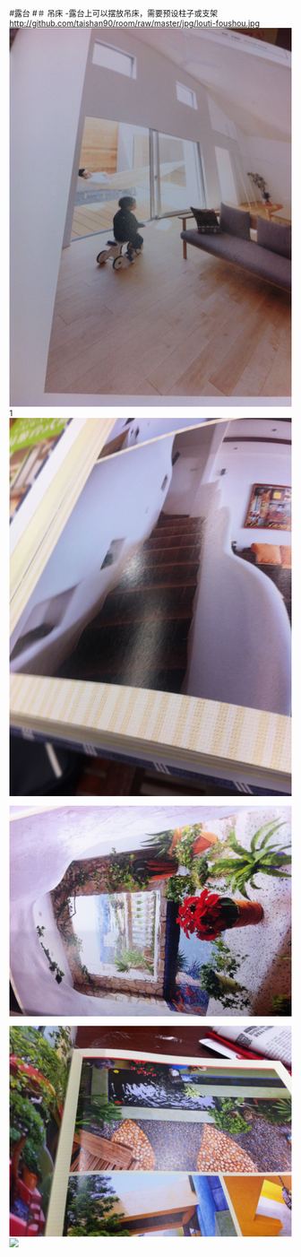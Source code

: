 
#露台
#＃ 吊床
-露台上可以摆放吊床，需要预设柱子或支架
http://github.com/taishan90/room/raw/master/jpg/louti-foushou.jpg
![](http://github.com/taishan90/room/raw/master/jpg/lutai-diaochuang.jpg)
1
![](http://github.com/taishan90/room/raw/master/jpg/louti-foushou.jpg)

![](http://github.com/taishan90/room/raw/master/jpg/lutai-men.jpg)

![](http://github.com/taishan90/room/raw/master/jpg/lutai-shuichi.jpg)
![](http://ww4.sinaimg.cn/bmiddle/aa397b7fjw1dzplsgpdw5j.jpg)
